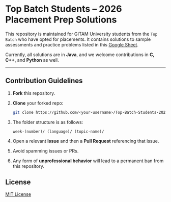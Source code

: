 # Top Batch Students – 2026 Placement Prep Solutions

This repository is maintained for GITAM University students from the `Top Batch` who have opted for placements. It contains solutions to sample assessments and practice problems listed in this [Google Sheet](https://docs.google.com/spreadsheets/d/15PQZK_3u8Z-jFv1bZp4zmIkYcjCtxIQw/edit?usp=sharing&ouid=109604891750331250893&rtpof=true&sd=true).

Currently, all solutions are in **Java**, and we welcome contributions in **C, C++**, and **Python** as well.

---

## Contribution Guidelines

1. **Fork** this repository.

2. **Clone** your forked repo:

   ```bash
   git clone https://github.com/<your-username>/Top-Batch-Students-2026-Batch-Solutions
   ```

3. The folder structure is as follows:

   ```
   week-(number)/ (language)/ (topic-name)/
   ```

4. Open a relevant **Issue** and then a **Pull Request** referencing that issue.

5. Avoid spamming issues or PRs.

6. Any form of **unprofessional behavior** will lead to a permanent ban from this repository.

## License

[MIT License](/LICENSE)
